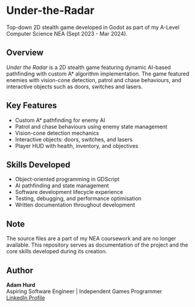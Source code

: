 # Under-the-Radar
Top-down 2D stealth game developed in Godot as part of my A-Level Computer Science NEA (Sept 2023 - Mar 2024).

## Overview
*Under the Radar* is a 2D stealth game featuring dynamic AI-based pathfinding with custom A* algorithm implementation. The game featured enemies with vision-cone detection, patrol and chase behaviours, and interactive objects such as doors, switches and lasers. 

## Key Features
- Custom A* pathfinding for enemy AI
- Patrol and chase behaviours using enemy state management
- Vision-cone detection mechanics
- Interactive objects: doors, switches, and lasers
- Player HUD with health, inventory, and objectives

## Skills Developed
- Object-oriented programming in GDScript
- AI pathfinding and state management
- Software development lifecycle experience
- Testing, debugging, and performance optimisation
- Written documentation throughout development

## Note
The source files are a part of my NEA coursework and are no longer available. This repository serves as documentation of the project and the core skills developed during its creation.

## Author
**Adam Hurd**  
Aspiring Software Engineer | Independent Games Programmer  
[LinkedIn Profile](https://www.linkedin.com/in/adam-hurd-b63753319)
